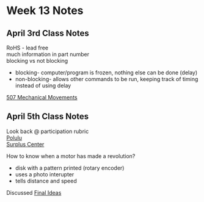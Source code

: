 # Week 13 Notes

## April 3rd Class Notes

RoHS - lead free  
much information in part number  
blocking vs not blocking

* blocking- computer/program is frozen, nothing else can be done (delay)
* non-blocking- allows other commands to be run, keeping track of timing instead of using delay

[507 Mechanical Movements](http://507movements.com/)  

## April 5th Class Notes

Look back @ participation rubric  
[Polulu](https://www.pololu.com/)  
[Surplus Center](https://www.surpluscenter.com/)  

How to know when a motor has made a revolution?

* disk with a pattern printed (rotary encoder)
* uses a photo interupter
* tells distance and speed

Discussed [Final Ideas](final.md)  
